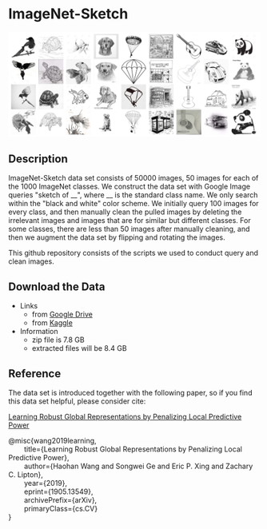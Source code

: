 # ImageNet-Sketch

![ImageNet-Sketch](imagenet_sketch.jpg "ImageNet Sketch")

## Description

ImageNet-Sketch data set consists of 50000 images, 50 images for each of the 1000 ImageNet classes. 
We construct the data set with Google Image queries "sketch of \_\_", where \_\_ is the standard class name. 
We only search within the "black and white" color scheme.
We initially query 100 images for every class, and then manually clean the pulled images by deleting the irrelevant images and images that are for similar but different classes. 
For some classes, there are less than 50 images after manually cleaning, 
and then we augment the data set by flipping and rotating the images. 

This github repository consists of the scripts we used to conduct query and clean images. 

## Download the Data 

 - Links
     - from [Google Drive](https://drive.google.com/open?id=1Mj0i5HBthqH1p_yeXzsg22gZduvgoNeA)
     - from [Kaggle](https://www.kaggle.com/wanghaohan/imagenetsketch)
 - Information
     - zip file is 7.8 GB
     - extracted files will be 8.4 GB

## Reference

The data set is introduced together with the following paper, so if you find this data set helpful, please consider cite: 
    
   [Learning Robust Global Representations by Penalizing Local Predictive Power](https://arxiv.org/abs/1905.13549)
   
@misc{wang2019learning,  
&nbsp;&nbsp;&nbsp;&nbsp;&nbsp;&nbsp;&nbsp;&nbsp;title={Learning Robust Global Representations by Penalizing Local Predictive Power},  
&nbsp;&nbsp;&nbsp;&nbsp;&nbsp;&nbsp;&nbsp;&nbsp;author={Haohan Wang and Songwei Ge and Eric P. Xing and Zachary C. Lipton},  
&nbsp;&nbsp;&nbsp;&nbsp;&nbsp;&nbsp;&nbsp;&nbsp;year={2019},  
&nbsp;&nbsp;&nbsp;&nbsp;&nbsp;&nbsp;&nbsp;&nbsp;eprint={1905.13549},  
&nbsp;&nbsp;&nbsp;&nbsp;&nbsp;&nbsp;&nbsp;&nbsp;archivePrefix={arXiv},  
&nbsp;&nbsp;&nbsp;&nbsp;&nbsp;&nbsp;&nbsp;&nbsp;primaryClass={cs.CV}  
}
